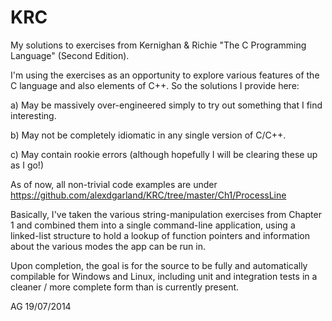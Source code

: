 KRC
===

My solutions to exercises from Kernighan & Richie "The C Programming Language" (Second Edition).

I'm using the exercises as an opportunity to explore various features of the C language and also elements of C++.  So the solutions I provide here:

a) May be massively over-engineered simply to try out something that I find interesting.

b) May not be completely idiomatic in any single version of C/C++.

c) May contain rookie errors (although hopefully I will be clearing these up as I go!)

As of now, all non-trivial code examples are under https://github.com/alexdgarland/KRC/tree/master/Ch1/ProcessLine

Basically, I've taken the various string-manipulation exercises from Chapter 1 and combined them into a single command-line application, using a linked-list structure to hold a lookup of function pointers and information about the various modes the app can be run in.

Upon completion, the goal is for the source to be fully and automatically compilable for Windows and Linux, including unit and integration tests in a cleaner / more complete  form than is currently present.



AG 19/07/2014
